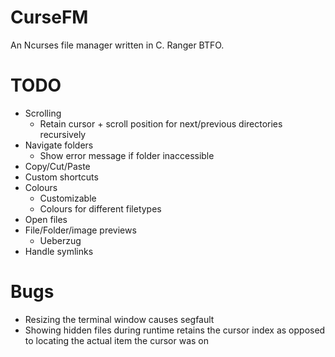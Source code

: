 # CurseFM

An Ncurses file manager written in C. Ranger BTFO.

# TODO

- Scrolling
  - Retain cursor + scroll position for next/previous directories recursively
- Navigate folders
  - Show error message if folder inaccessible
- Copy/Cut/Paste
- Custom shortcuts
- Colours
  - Customizable
  - Colours for different filetypes
- Open files
- File/Folder/image previews
  - Ueberzug
- Handle symlinks

# Bugs

- Resizing the terminal window causes segfault
- Showing hidden files during runtime retains the cursor index as opposed to locating the actual item the cursor was on
